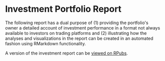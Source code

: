 # Investment Portfolio Report
The following report has a dual purpose of (1) providing the portfolio's owner a detailed account of investment performance in a format not always available to investors on trading platforms and (2) illustrating how the analyses and visualizations in the report can be created in an automated fashion using RMarkdown functionality.

A version of the investment report can be [viewed on RPubs](https://rpubs.com/jferrara/investment-report).
